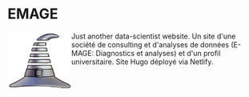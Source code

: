 # EMAGE



<img src='https://github.com/Clement-LVD/EMAGE/blob/main/assets/media/icon.png' alt= "Logo animé" style="height: 115px; float: left"> Just another data-scientist website. Un site d'une société de consulting et d'analyses de données (E-MAGE: Diagnostics et analyses) et d'un profil universitaire. Site Hugo déployé via Netlify.